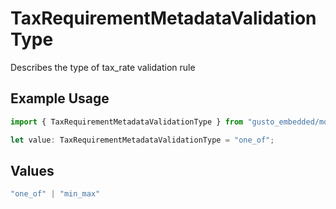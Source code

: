 # TaxRequirementMetadataValidationType

Describes the type of tax_rate validation rule

## Example Usage

```typescript
import { TaxRequirementMetadataValidationType } from "gusto_embedded/models/components";

let value: TaxRequirementMetadataValidationType = "one_of";
```

## Values

```typescript
"one_of" | "min_max"
```